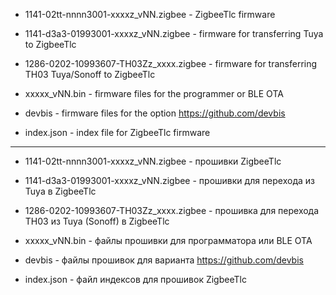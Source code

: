 
* 1141-02tt-nnnn3001-xxxxz_vNN.zigbee - ZigbeeTlc firmware
* 1141-d3a3-01993001-xxxxz_vNN.zigbee - firmware for transferring Tuya to ZigbeeTlc
* 1286-0202-10993607-TH03Zz_xxxx.zigbee - firmware for transferring TH03 Tuya/Sonoff to ZigbeeTlc
* xxxxx_vNN.bin - firmware files for the programmer or BLE OTA

* devbis - firmware files for the option https://github.com/devbis

* index.json - index file for ZigbeeTlc firmware

---

* 1141-02tt-nnnn3001-xxxxz_vNN.zigbee - прошивки ZigbeeTlc
* 1141-d3a3-01993001-xxxxz_vNN.zigbee - прошивки для перехода из Tuya в ZigbeeTlc
* 1286-0202-10993607-TH03Zz_xxxx.zigbee - прошивка для перехода TH03 из Tuya (Sonoff) в ZigbeeTlc
* xxxxx_vNN.bin - файлы прошивки для программатора или BLE OTA

* devbis - файлы прошивок для варианта https://github.com/devbis

* index.json - файл индексов для прошивок ZigbeeTlc
	